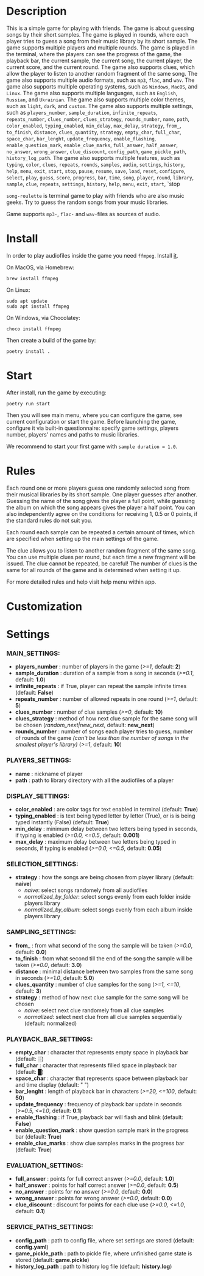 # Description

This is a simple game for playing with friends. The game is about guessing songs by their short samples. The game is played in rounds, where each player tries to guess a song from their music library by its short sample. The game supports multiple players and multiple rounds. The game is played in the terminal, where the players can see the progress of the game, the playback bar, the current sample, the current song, the current player, the current score, and the current round. The game also supports clues, which allow the player to listen to another random fragment of the same song. The game also supports multiple audio formats, such as `mp3`, `flac`, and `wav`. The game also supports multiple operating systems, such as `Windows`, `MacOS`, and `Linux`. The game also supports multiple languages, such as `English`, `Russian`, and `Ukrainian`. The game also supports multiple color themes, such as `light`, `dark`, and `custom`. The game also supports multiple settings, such as `players_number`, `sample_duration`, `infinite_repeats`, `repeats_number`, `clues_number`, `clues_strategy`, `rounds_number`, `name`, `path`, `color_enabled`, `typing_enabled`, `min_delay`, `max_delay`, `strategy`, `from_`, `to_finish`, `distance`, `clues_quantity`, `strategy`, `empty_char`, `full_char`, `space_char`, `bar_lenght`, `update_frequency`, `enable_flashing`, `enable_question_mark`, `enable_clue_marks`, `full_answer`, `half_answer`, `no_answer`, `wrong_answer`, `clue_discount`, `config_path`, `game_pickle_path`, `history_log_path`. The game also supports multiple features, such as `typing`, `color`, `clues`, `repeats`, `rounds`, `samples`, `audio`, `settings`, `history`, `help`, `menu`, `exit`, `start`, `stop`, `pause`, `resume`, `save`, `load`, `reset`, `configure`, `select`, `play`, `guess`, `score`, `progress`, `bar`, `time`, `song`, `player`, `round`, `library`, `sample`, `clue`, `repeats`, `settings`, `history`, `help`, `menu`, `exit`, `start`, `stop

`song-roulette` is terminal game to play with friends who are also music geeks. 
Try to guess the random songs from your music libraries.


Game supports `mp3-`, `flac-` and `wav-`files as sources of audio.


# Install

In order to play audiofiles inside the game you need `ffmpeg`. Install [it](https://ffmpeg.org/download.html).

On MacOS, via Homebrew:
```
brew install ffmpeg
```

On Linux:
```
sudo apt update
sudo apt install ffmpeg
```

On Windows, via Chocolatey:
```
choco install ffmpeg
```

Then create a build of the game by:
```
poetry install .
```

# Start

After install, run the game by executing:
```
poetry run start
```
Then you will see main menu, where you can configure the game, see current configuration or start the game. Before launching the game, configure it via built-in questionnaire: specify game settings, players number, players' names and paths to music libraries.

We recommend to start your first game with ```sample duration = 1.0```.

# Rules

Each round one or more players guess one randomly selected song from their musical libraries by its short sample. One player guesses after another. Guessing the name of the song gives the player a full point, while guessing the album on which the song appears gives the player a half point. You can also independently agree on the conditions for receiving 1, 0.5 or 0 points, if the standard rules do not suit you.

Each round each sample can be repeated a certain amount of times, which are specified when setting up the main settings of the game.

The clue allows you to listen to another random fragment of the same song. You can use multiple clues per round, but each time a new fragment will be issued. The clue cannot be repeated, be careful! The number of clues is the same for all rounds of the game and is determined when setting it up.

For more detailed rules and help visit help menu within app.

# Customization



# Settings

### MAIN_SETTINGS:
- **players_number** : number of players in the game (*>=1*, default: **2**)
- **sample_duration** : duration of a sample from a song in seconds (*>=0.1*, default: **1.0**)
- **infinite_repeats** : if True, player can repeat the sample infinite times (default: **False**)
- **repeats_number** : number of allowed repeats in one round (*>=1*, default: **5**)
- **clues_number** : number of clue samples (*>=0*, default: **10**)
- **clues_strategy** : method of how next clue sample for the same song will be chosen (*random_next|new_next*, default: **new_next**)
- **rounds_number** : number of songs each player tries to guess, number of rounds of the game *(can't be less than the number of songs in the smallest player's library)* (*>=1*, default: **10**)

### PLAYERS_SETTINGS:
- **name** : nickname of player
- **path** : path to library directory with all the audiofiles of a player

### DISPLAY_SETTINGS:
- **color_enabled** : are color tags for text enabled in terminal (default: **True**)
- **typing_enabled** : is text being typed letter by letter (True), or is is being typed instantly (False) (default: **True**)
- **min_delay** : minimum delay between two letters being typed in seconds, if typing is enabled (*>=0.0, <=0.5*, default: **0.001**)
- **max_delay** : maximum delay between two letters being typed in seconds, if typing is enabled (*>=0.0, <=0.5*, default: **0.05**)

### SELECTION_SETTINGS:
- **strategy** : how the songs are being chosen from player library (default: **naive**)
  - *naive*: select songs randomely from all audiofiles
  - *normalized_by_folder*: select songs evenly from each folder inside players library 
  - *normalized_by_album*: select songs evenly from each album inside players library

### SAMPLING_SETTINGS:
- **from_** : from what second of the song the sample will be taken (*>=0.0*, default: **0.0**)
- **to_finish** : from what second till the end of the song the sample will be taken (*>=0.0*, default: **3.0**)
- **distance** : minimal distance between two samples from the same song in seconds (*>=1.0*, default: **5.0**)
- **clues_quantity** : number of clue samples for the song (*>=1, <=10*, default: **3**)
- **strategy** : method of how next clue sample for the same song will be chosen 
  - *naive*: select next clue randomely from all clue samples
  - *normalized*: select next clue from all clue samples sequentially (default: normalized)

### PLAYBACK_BAR_SETTINGS:
- **empty_char** : character that represents empty space in playback bar (default: **░**)
- **full_char** : character that represents filled space in playback bar (default: **█**)
- **space_char** : character that represents space between playback bar and time display (default: " ")
- **bar_lenght** : length of playback bar in characters (*>=20, <=100*, default: **50**)
- **update_frequency** : frequency of playback bar update in seconds (*>=0.5, <=1.0*, default: **0.1**)
- **enable_flashing** : if True, playback bar will flash and blink (default: **False**)
- **enable_question_mark** : show question sample mark in the progress bar (default: **True**)
- **enable_clue_marks** : show clue samples marks in the progress bar (default: **True**)

### EVALUATION_SETTINGS:
- **full_answer** : points for full correct answer (*>=0.0*, default: **1.0**)
- **half_answer** : points for half correct answer (*>=0.0*, default: **0.5**)
- **no_answer** : points for no answer (*>=0.0*, default: **0.0**)
- **wrong_answer** : points for wrong answer (*>=0.0*, default: **0.0**)
- **clue_discount** : discount for points for each clue use (*>=0.0, <=1.0*, default: **0.1**)

### SERVICE_PATHS_SETTINGS:
- **config_path** : path to config file, where set settings are stored (default: **config.yaml**)
- **game_pickle_path** : path to pickle file, where unfinished game state is stored (default: **game.pickle**)
- **history_log_path** : path to history log file (default: **history.log**)
